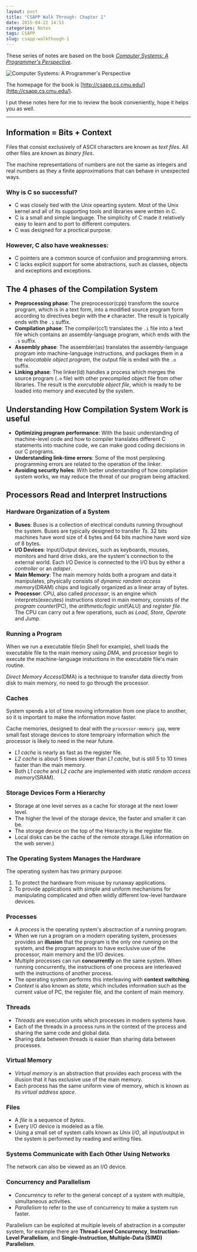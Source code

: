 ```yaml
---
layout: post
title: "CSAPP Walk Through: Chapter 1"
date: 2015-04-22 14:53
categories: Notes
tags: CSAPP
slug: csapp-walkthough-1
---
```


These series of notes are based on the book [*Computer Systems: A Programmer's Perspective*](http://www.amazon.com/Computer-Systems-Programmers-Perspective-3rd/dp/013409266X/).

![Computer Systems: A Programmer's Perspective](/images/csapp.jpg)

The homepage for the book is [http://csapp.cs.cmu.edu/](http://csapp.cs.cmu.edu/).

I put these notes here for me to review the book conveniently, hope it helps you as well.

---

## Information = Bits + Context

Files that consist exclusively of ASCII characters are known as *text files*. All other files are known as *binary files*.

The machine representations of numbers are not the same as integers and real numbers as they a finite approximations that can behave in unexpected ways.

### Why is C so successful?

- C was closely tied with the Unix opearting system. Most of the Unix kernel and all of its supporting tools and libraries were written in C.
- C is a small and simple language. The simplicity of C made it relatively easy to learn and to port to different computers.
- C was designed for a proctical purpose.

### However, C also have weaknesses:

- C pointers are a common source of confusion and programming errors.
- C lacks explicit support for some abstractions, such as classes, objects and exceptions and exceptions.

## The 4 phases of the Compilation System

- **Preprocessing phase**: The preprocessor(cpp) transform the source program, which is in a text form, into a modified source program form according to directives begin with the `#` character. The result is typically ends with the `.i` suffix.
- **Compilation phase**: The compiler(cc1) translates the `.i` file into a text file which contains an assembly-language program, which ends with the `.s` suffix.
- **Assembly phase**: The assembler(as) translates the assembly-language program into machine-language instructions, and packages them in a the *relocatable object program*, the output file is ended with the `.o` suffix.
- **Linking phase**: The linker(ld) handles a process which merges the source program (`.o` file) with other precompiled object file from other libraries. The result is the *executable object file*, which is ready to be loaded into memory and executed by the system.

## Understanding How Compilation System Work is useful

- **Optimizing program performance**: With the basic understanding of machine-level code and how to compiler translates different C statements into machine code, we can make good coding decisions in our C programs.
- **Understanding link-time errors**: Some of the most perplexing programming errors are related to the operation of the linker.
- **Avoiding security holes**: With better understanding of how compilation system works, we may reduce the threat of our program being attacked.

## Processors Read and Interpret Instructions

### Hardware Organization of a System

- **Buses**: Buses is a collection of electrical conduits running throughout the system. Buses are typically designed to transfer *Ts*. 32 bits machines have word size of 4 bytes and 64 bits machine have word size of 8 bytes.
- **I/O Devices**: Input/Output devices, such as keyboards, mouses, monitors and hard drive disks, are the system's connection to the external world. Each I/O Device is connected to the I/O bus by either a *controller* or an *adaper*.
- **Main Memory**: The main memory holds both a program and data it manipulates, physically consists of *dynamic random access memory*(DRAM) chips and logically organized as a linear array of bytes.
- **Processor**: CPU, also called *processor*, is an engine which interprets(executes) instructions stored in main memory, consists of *the program counter*(PC), the *arithmetic/logic unit*(ALU) and *register file*. The CPU can carry out a few operations, such as *Load*, *Store*, *Operate* and *Jump*.

### Running a Program

When we run a executable file(in Shell for example), shell loads the executable file to the main memory using *DMA*, and processor begin to execute the machine-language instuctions in the executable file's main routine.

*Direct Memory Access*(DMA) is a technique to transfer data directly from disk to main memory, no need to go through the processor.

### Caches

System spends a lot of time moving information from one place to another, so it is important to make the information move faster.

Cache memories, designed to deal with the `processor-memory gap`, were small fast storage devices to store temproary information which the processor is likely to need in the near future.

- *L1 cache* is nearly as fast as the register file.
- *L2 cache* is about 5 times slower than *L1 cache*, but is still 5 to 10 times faster than the main memory.
- Both *L1 cache* and *L2 cache* are implemented with *static random access memory*(SRAM).

### Storage Devices Form a Hierarchy

- Storage at one level serves as a cache for storage at the next lower level.
- The higher the level of the storage device, the faster and smaller it can be.
- The storage device on the top of the Hierarchy is the register file.
- Local disks can be the cache of the remote storage.(Like information on the web server.)

### The Operating System Manages the Hardware

The operating system has two primary purpose:

1. To protect the hardware from misuse by runaway applications.
2. To provide applications with simple and uniform mechanisms for manipulating complicated and often wildly different low-level hardware devices.

### Processes

- A *process* is the operating system's absctraction of a running program.
- When we run a program on a modern operating system, processes provides an **illusion** that the program is the only one running on the system, and the program appears to have exclusive use of the processor, main memory and the I/O devices.
- Multiple processes can run **concurrently** on the same system. When running concurrently, the instructions of one process are interleaved with the instructions of another process.
- The operating system performs this interleaving with **context switching**.
- *Context* is also known as *state*, which includes information such as the current value of PC, the register file, and the content of main memory.

### Threads

- *Threads* are execution units which processes in modern systems have.
- Each of the threads in a process runs in the context of the process and sharing the same code and global data.
- Sharing data between threads is easier than sharing data between processes.

### Virtual Memory

- *Virtual memory* is an abstraction that provides each process with the illusion that it has exclusive use of the main memory.
- Each process has the same uniform view of memory, which is known as its *virtual address space*.

### Files

- A *file* is a sequence of *bytes*.
- Every I/O device is modeled as a file.
- Using a small set of system calls known as *Unix I/O*, all input/output in the system is performed by reading and writing files.

### Systems Communicate with Each Other Using Networks

The network can also be viewed as an I/O device.

### Concurrency and Parallelism

- *Concurrency* to refer to the general concept of a system with multiple, simultaneous activities.
- *Parallelism* to refer to the use of concurrency to make a system run faster.

Parallelism can be exploited at multiple levels of abstraction in a computer system, for example there are **Thread-Level Concurrency**, **Instruction-Level Parallelism**, and **Single-Instruction, Multiple-Data (SIMD) Parallelism**.
